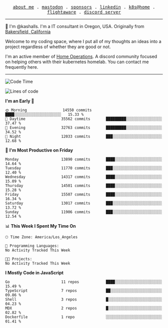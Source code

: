 <p align="center">
  <samp>
    <a href="https://jordanjones.org/">about me</a> .
    <a rel="me" href="https://mastodon.social/@kashall">mastodon</a> .
    <a href="https://github.com/sponsors/kashalls">sponsors</a> .
    <a href="https://linkedin.com/in/jordpjones">linkedin</a> .
    <a href="https://github.com/kashalls/home-cluster">k8s@home</a> .
    <a href="https://flightaware.com/adsb/stats/user/kashalls">flightaware</a> .
    <a href="https://discord.gg/V2WrCfqba9">discord server</a>
  </samp>
</p>

----------------------------------------------------------------

:wave: I'm @kashalls. I'm a IT consultant in Oregon, USA. Originally from [Bakersfield, California](https://maps.app.goo.gl/QQMtywTWghpXB6Tu6)

Welcome to my coding space, where I put all of my thoughts an ideas into a project regardless of whether they are good or not.

I'm an active member of [Home Operations](https://discord.gg/home-operations). A discord community focused on helping others with their kubernetes homelab. You can contact me frequently here.

----------------------------------------------------------------
<!--START_SECTION:waka-->
![Code Time](http://img.shields.io/badge/Code%20Time-2%2C286%20hrs%2046%20mins-blue)

![Lines of code](https://img.shields.io/badge/From%20Hello%20World%20I%27ve%20Written-12.1%20million%20lines%20of%20code-blue)

**I'm an Early 🐤** 

```text
🌞 Morning                14550 commits       ████░░░░░░░░░░░░░░░░░░░░░   15.33 % 
🌆 Daytime                35562 commits       █████████░░░░░░░░░░░░░░░░   37.47 % 
🌃 Evening                32763 commits       █████████░░░░░░░░░░░░░░░░   34.52 % 
🌙 Night                  12033 commits       ███░░░░░░░░░░░░░░░░░░░░░░   12.68 % 
```
📅 **I'm Most Productive on Friday** 

```text
Monday                   13890 commits       ████░░░░░░░░░░░░░░░░░░░░░   14.64 % 
Tuesday                  11770 commits       ███░░░░░░░░░░░░░░░░░░░░░░   12.40 % 
Wednesday                14317 commits       ████░░░░░░░░░░░░░░░░░░░░░   15.09 % 
Thursday                 14501 commits       ████░░░░░░░░░░░░░░░░░░░░░   15.28 % 
Friday                   15507 commits       ████░░░░░░░░░░░░░░░░░░░░░   16.34 % 
Saturday                 13017 commits       ███░░░░░░░░░░░░░░░░░░░░░░   13.72 % 
Sunday                   11906 commits       ███░░░░░░░░░░░░░░░░░░░░░░   12.54 % 
```


📊 **This Week I Spent My Time On** 

```text
🕑︎ Time Zone: America/Los_Angeles

💬 Programming Languages: 
No Activity Tracked This Week

🐱‍💻 Projects: 
No Activity Tracked This Week
```

**I Mostly Code in JavaScript** 

```text
Go                       11 repos            ████░░░░░░░░░░░░░░░░░░░░░   15.49 % 
TypeScript               7 repos             ██░░░░░░░░░░░░░░░░░░░░░░░   09.86 % 
Shell                    3 repos             █░░░░░░░░░░░░░░░░░░░░░░░░   04.23 % 
MDX                      2 repos             █░░░░░░░░░░░░░░░░░░░░░░░░   02.82 % 
Dockerfile               1 repo              ░░░░░░░░░░░░░░░░░░░░░░░░░   01.41 % 
```




<!--END_SECTION:waka-->